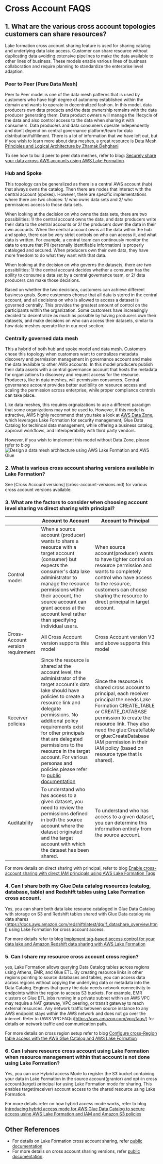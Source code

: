 # Cross Account FAQS

## 1. What are the various cross account topologies customers can share resources?

Lake formation cross account sharing feature is used for sharing catalog and underlying data lake access. Customer can share resource without duplicating data avoiding extensive pipelines to make the data available to other lines of business. These models enable various lines of business collaboration and require planning to standardize the enterprise level adaption.

### Peer to Peer (Pure Data Mesh)

Peer to Peer model is one of the data mesh patterns that is used by customers who have high degree of autonomy established within the domain and wants to operate in decentralized fashion.  In this model, data producers own data products and the data ownership remains with the data producer generating them. Data product owners will manage the lifecycle of the data and also control access to the data when sharing it with consumers. Data producers and data consumers operate independently and don’t depend on central governance platform/team for data distribution/fulfillment. There is a lot of information that we have left out, but if you wish to learn more about data meshes, a great resource is [Data Mesh Principles and Logical Architecture by Zhamak Dehghani](https://martinfowler.com/articles/data-mesh-principles.html)

To see how to build peer to peer data meshes, refer to blog:
[Securely share your data across AWS accounts using AWS Lake Formation](https://aws.amazon.com/blogs/big-data/securely-share-your-data-across-aws-accounts-using-aws-lake-formation/). 

### Hub and Spoke

This topology can be generalized as there is a central AWS account (hub) that always owns the catalog. Then there are nodes that interact with the central account (spokes). However, there are specific implementations where there are two choices: 1/ who owns data sets and 2/ who permissions access to those data sets.

When looking at the decision on who owns the data sets, there are two possibilities: 1/ the central account owns the data, and data producers write their data to the central accounts or 2/ the producers down the data in their own accounts. When the central account owns all the data within the hub and spoke, there can be very strict controls on who can access it, and what data is written. For example, a central team can continously monitor the data to ensure that PII (personally identifiable information) is properly cataloged and secured. When producers own their own data, they have more freedom to do what they want with that data.

When looking at the decision on who governs the datasets, there are two possibilities: 1/ the central account decides whether a consumer has the ability to consume a data set by a central governance team, or 2/ data producers can make those decisions. 

Based on whether the two decisions, customers can achieve different business goals. Some customers choose that all data is stored in the central account, and all decisions on who is allowed to access a dataset is governed centrally. This provides the greatest amount of control on the participants within the organization. Some customers have increasingly decided to decentralize as much as possible by having producers own their datasets, and make decisions on who can access their datasets, similar to how data meshes operate like in our next section.

### Centrally governed data mesh

This a hybrid of both hub and spoke model and data mesh. Customers chose this topology when customers want to centralizes metadata discovery and permission management in governance account and make the data available to other AWS accounts. In this model producers publish their data assets with a central governance account that hosts the metadata for organizations to discovery and request access for the resource. Producers, like in data meshes, will permission consumers. Central governance account provides better audibility on resource access and scaling the permission across enterprise, while proper compliance controls can take place. 

Like data meshes, this requires orgnaizations to use a different paradigm that some organizations may not be used to. However, if this model is attractive, AWS highly recommend that you take a look at [AWS Data Zone](https://aws.amazon.com/datazone/), which leverages Lake Formation for security management, Glue Data Catalog for techincal data management, while offering a business catalog, approval workflows, and Interoperability with third party vendors. 

However, if you wish to implement this model without Data Zone, please refer to blog ![Design a data mesh architecture using AWS Lake Formation and AWS Glue](https://aws.amazon.com/blogs/big-data/design-a-data-mesh-architecture-using-aws-lake-formation-and-aws-glue/)

### 2. What is various cross account sharing versions available in Lake Formation?

See [Cross Account versions] (cross-account-versions.md) for various cross account versions available.

### 3. What are the factors to consider when choosing account level sharing vs direct sharing with principal?

|     | Account to Account | Account to Principal| 
| -------- | ------- | -------- | 
|Control model  | When a source account (producer) wants to share a resource with a target account (consumer) but expects the consumer's data lake administrator to manage the resource permissions within their account, the source account can grant access at the account level rather than specifying individual users.    | When source account(producer) wants to have tighter control on resource permission and wants to completely control who have access to the resource, customers can choose sharing the resource to direct principal in target account.    | 
| Cross-Account version requirement | All Cross Account version supports this model   | Cross Account version V3 and above supports this model    | 
| Receiver policies | Since the resource is shared at the account level, the administrator of the target account's data lake should have policies to create a resource link and delegate permissions. No additional policy requirements exist for other principals that are delegated permissions to the resource in the target account. For various personas and policies please refer to [public documentation](https://docs.aws.amazon.com/lake-formation/latest/dg/permissions-reference.html#lf-permissions-tables)    | Since the resource is shared cross account to principal, each receiver principal the needs Lake Formation CREATE_TABLE or CREATE_DATABASE permission to create the resource link. They also need the glue:CreateTable or glue:CreateDatabase IAM permission in their IAM policy (based on resource type that is shared).    | 
| Auditability  | To understand who has access to a given dataset, you need to review the permissions defined in both the source account where the dataset originated and the target account with which the dataset has been shared.    | To understand who has access to a given dataset, you can determine this information entirely from the source account.    | 

For more details on direct sharing with principal, refer to blog [Enable cross-account sharing with direct IAM principals using AWS Lake Formation Tags](https://aws.amazon.com/blogs/big-data/enable-cross-account-sharing-with-direct-iam-principals-using-aws-lake-formation-tags/)

### 4. Can I share both my Glue Data catalog resources (catalog, database, table) and Redshift tables using Lake Formation cross account.

Yes, you can share both data lake resource cataloged in Glue Data Catalog with storage on S3 and Redshift tables shared with Glue Data catalog via data shares (https://docs.aws.amazon.com/redshift/latest/dg/lf_datashare_overview.html) using Lake Formation for cross account access.

 For more details refer to blog [Implement tag-based access control for your data lake and Amazon Redshift data sharing with AWS Lake Formation](https://aws.amazon.com/blogs/big-data/implement-tag-based-access-control-for-your-data-lake-and-amazon-redshift-data-sharing-with-aws-lake-formation/)

### 5. Can I share my resource cross account cross region?

yes, Lake Formation allows querying Data Catalog tables across regions using Athena, EMR, and Glue ETL. By creating resource links in other regions pointing to source databases and tables, you can access data across regions without copying the underlying data or metadata into the Data Catalog. Engines that query the data needs network connectivity to endpoints within the region to access S3 buckets. For example, EMR clusters or Glue ETL jobs running in a private subnet within an AWS VPC may require a NAT gateway, VPC peering, or transit gateway to reach external resources. Any network traffic between source instance to any AWS endpoint stays within the AWS network and does not go over the internet. Refer to (AWS VPC FAQs)[https://aws.amazon.com/vpc/faqs/] for details on network traffic and communication path.

 For more details on cross region setup refer to blog [Configure cross-Region table access with the AWS Glue Catalog and AWS Lake Formation](https://aws.amazon.com/blogs/big-data/configure-cross-region-table-access-with-the-aws-glue-catalog-and-aws-lake-formation/)

### 6. Can I share resource cross account using Lake Formation when resource management within that account is not done using Lake Formation?

Yes, you can use Hybrid access Mode to register the S3 bucket containing your data in Lake Formation in the source account(grantor) and opt-in cross account(target) principal for using Lake Formation mode for sharing. This enables target(receiver) account access to the shared resource using Lake Formation.

For more details refer on how hybrid access mode works, refer to blog [Introducing hybrid access mode for AWS Glue Data Catalog to secure access using AWS Lake Formation and IAM and Amazon S3 policies](https://aws.amazon.com/blogs/big-data/introducing-hybrid-access-mode-for-aws-glue-data-catalog-to-secure-access-using-aws-lake-formation-and-iam-and-amazon-s3-policies/)


## Other References

- For details on Lake Formation cross account sharing, refer [public documentation](https://docs.aws.amazon.com/lake-formation/latest/dg/cross-account-permissions.html)
- For more details on cross account sharing versions, refer [public documentation](https://docs.aws.amazon.com/lake-formation/latest/dg/optimize-ram.html). 
